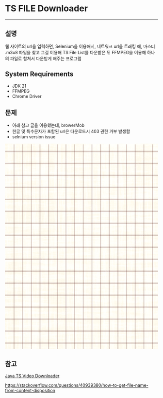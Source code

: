 

# TS FILE Downloader 
- - -

## 설명

웹 사이트의 url을 입력하면, Selenium을 이용해서, 네트워크 url을 트래킹 해, 마스터 .m3u8 파일을 찾고 
그걸 이용해 TS File List를 다운받은 뒤 FFMPEG을 이용해 하나의 파일로 합쳐서 다운받게 해주는 프로그램

## System Requirements

- JDK 21
- FFMPEG 
- Chrome Driver


## 문제

- 아래 참고 글을 이용했는데, browerMob
- 한글 및 특수문자가 포함된 url은 다운로드시 403 권한 거부 발생함
- selnium version issue

![background](img/background.jpg)




## 참고

[Java TS Video Downloader](https://medium.com/geekculture/java-ts-video-downloader-a0fcf23ab84a)

https://stackoverflow.com/questions/40939380/how-to-get-file-name-from-content-disposition



